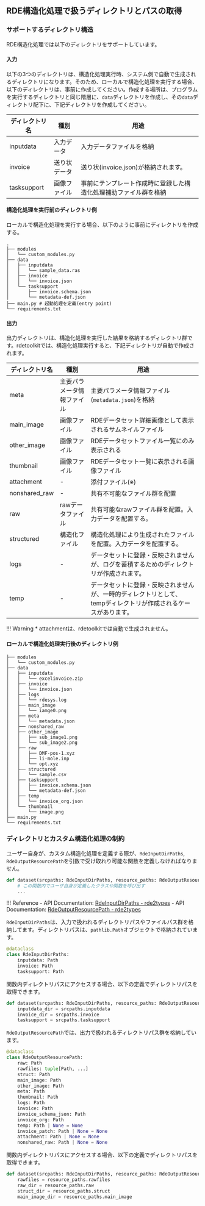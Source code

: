 ## RDE構造化処理で扱うディレクトリとパスの取得

### サポートするディレクトリ構造

RDE構造化処理では以下のディレクトリをサポートしています。

#### 入力

以下の3つのディレクトリは、構造化処理実行時、システム側で自動で生成されるディレクトリになります。そのため、ローカルで構造化処理を実行する場合、以下のディレクトリは、事前に作成してください。作成する場所は、プログラムを実行するディレクトリと同じ階層に、`data`ディレクトリを作成し、その`data`ディレクトリ配下に、下記ディレクトリを作成してください。

| ディレクトリ名 | 種別 | 用途 |
| ------------ | --- | ---- |
| inputdata | 入力データ | 入力データファイルを格納 |
| invoice | 送り状データ | 送り状(invoice.json)が格納されます。 |
| tasksupport | 画像ファイル | 事前にテンプレート作成時に登録した構造化処理補助ファイル群を格納 |

#### 構造化処理を実行前のディレクトリ例

ローカルで構造化処理を実行する場合、以下のように事前にディレクトリを作成する。

```shell
.
├── modules
│   └── custom_modules.py
├── data
│   ├── inputdata
│   │   └── sample_data.ras
│   ├── invoice
│   │   └── invoice.json
│   └── tasksupport
│       ├── invoice.schema.json
│       └── metadata-def.json
├── main.py # 起動処理を定義(entry point)
└── requirements.txt
```

#### 出力

出力ディレクトリは、構造化処理を実行した結果を格納するディレクトリ群です。rdetoolkitでは、構造化処理実行すると、下記ディレクトリが自動で作成されます。

| ディレクトリ名 | 種別 | 用途 |
| ------------ | --- | ---- |
| meta | 主要パラメータ情報ファイル | 主要パラメータ情報ファイル(`metadata.json`)を格納 |
| main_image | 画像ファイル | RDEデータセット詳細画像として表示されるサムネイルファイル |
| other_image | 画像ファイル | RDEデータセットファイル一覧にのみ表示される |
| thumbnail | 画像ファイル | RDEデータセット一覧に表示される画像ファイル |
| attachment | - | 添付ファイル(※) |
| nonshared_raw | - | 共有不可能なファイル群を配置 |
| raw | rawデータファイル | 共有可能なrawファイル群を配置。入力データを配置する。 |
| structured | 構造化ファイル | 構造化処理により生成されたファイルを配置。入力データを配置する。 |
| logs | - | データセットに登録・反映されませんが、ログを蓄積するためのディレクトリが作成されます。|
| temp | - | データセットに登録・反映されませんが、一時的ディレクトリとして、tempディレクトリが作成されるケースがあります。 |

!!! Warning
    * attachmentは、rdetoolkitでは自動で生成されません。

#### ローカルで構造化処理実行後のディレクトリ例

```shell
├── modules
│   └── custom_modules.py
├── data
│   ├── inputdata
│   │   └── excelinvoice.zip
│   ├── invoice
│   │   └── invoice.json
│   ├── logs
│   │   └── rdesys.log
│   ├── main_image
│   │   └── iamge0.png
│   ├── meta
│   │   └── metadata.json
│   ├── nonshared_raw
│   ├── other_image
│   │   ├── sub_image1.png
│   │   └── sub_image2.png
│   ├── raw
│   │   ├── DMF-pos-1.xyz
│   │   ├── li-mole.inp
│   │   └── opt.xyz
│   ├── structured
│   │   └── sample.csv
│   ├── tasksupport
│   │   ├── invoice.schema.json
│   │   └── metadata-def.json
│   ├── temp
│   │   └── invoice_org.json
│   └── thumbnail
│       └── image.png
├── main.py
└── requirements.txt
```

### ディレクトリとカスタム構造化処理の制約

ユーザー自身が、カスタム構造化処理を定義する際が、`RdeInputDirPaths`, `RdeOutputResourcePath`を引数で受け取れり可能な関数を定義しなければなりません。

```python
def dataset(srcpaths: RdeInputDirPaths, resource_paths: RdeOutputResourcePath):
    # この関数内でユーザ自身が定義したクラスや関数を呼び出す
    ...
```

!!! Reference
    - API Documentation: [RdeInputDirPaths - rde2types](rdetoolkit/models/rde2types.md/#rdeinputdirpaths)
    - API Documentation: [RdeOutputResourcePath - rde2types](rdetoolkit/models/rde2types.md/#rdeoutputresourcepath)

`RdeInputDirPaths`は、入力で扱われるディレクトリパスやファイルパス群を格納してます。ディレクトリパスは、`pathlib.Path`オブジェクトで格納されています。

```python
@dataclass
class RdeInputDirPaths:
    inputdata: Path
    invoice: Path
    tasksupport: Path
```

関数内ディレクトリパスにアクセスする場合、以下の定義でディレクトリパスを取得できます。

```python
def dataset(srcpaths: RdeInputDirPaths, resource_paths: RdeOutputResourcePath):
    inputdata_dir = srcpaths.inputdata
    invoice_dir = srcpaths.invoice
    tasksupport = srcpaths.tasksupport
```

`RdeOutputResourcePath`では、出力で扱われるディレクトリパス群を格納しています。

```python
@dataclass
class RdeOutputResourcePath:
    raw: Path
    rawfiles: tuple[Path, ...]
    struct: Path
    main_image: Path
    other_image: Path
    meta: Path
    thumbnail: Path
    logs: Path
    invoice: Path
    invoice_schema_json: Path
    invoice_org: Path
    temp: Path | None = None
    invoice_patch: Path | None = None
    attachment: Path | None = None
    nonshared_raw: Path | None = None
```

関数内ディレクトリパスにアクセスする場合、以下の定義でディレクトリパスを取得できます。

```python
def dataset(srcpaths: RdeInputDirPaths, resource_paths: RdeOutputResourcePath):
    rawfiles = resource_paths.rawfiles
    raw_dir = resource_paths.raw
    struct_dir = resource_paths.struct
    main_image_dir = resource_paths.main_image
```
